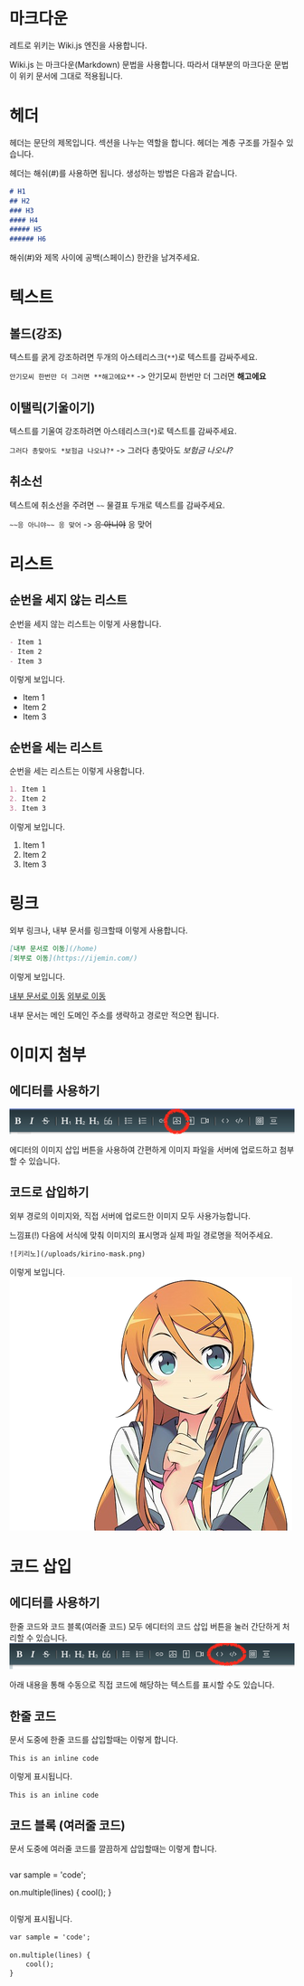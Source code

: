 <!-- TITLE: 위키 문법 -->
<!-- SUBTITLE: 레트로 위키의 문법을 설명합니다. -->

# 마크다운

레트로 위키는 Wiki.js 엔진을 사용합니다.

Wiki.js 는 마크다운(Markdown) 문법을 사용합니다. 따라서 대부분의 마크다운 문법이 위키 문서에 그대로 적용됩니다.

# 헤더
헤더는 문단의 제목입니다. 섹션을 나누는 역할을 합니다.
헤더는 계층 구조를 가질수 있습니다.

헤더는 해쉬(#)를 사용하면 됩니다. 생성하는 방법은 다음과 같습니다.

```markdown
# H1
## H2
### H3
#### H4
##### H5
###### H6
```


해쉬(#)와 제목 사이에 공백(스페이스) 한칸을 남겨주세요.

# 텍스트

## 볼드(강조)
텍스트를 굵게 강조하려면 두개의 아스테리스크(`**`)로 텍스트를 감싸주세요.

`안기모씨 한번만 더 그러면 **해고에요**` -> 안기모씨 한번만 더 그러면 **해고에요**

## 이탤릭(기울이기)
텍스트를 기울여 강조하려면 아스테리스크(`*`)로 텍스트를 감싸주세요.

`그러다 총맞아도 *보험금 나오냐?*` -> 그러다 총맞아도 *보험금 나오냐?*

## 취소선
텍스트에 취소선을 주려면 `~~` 물결표 두개로 텍스트를 감싸주세요.

`~~응 아니야~~ 응 맞어` -> ~~응 아니야~~ 응 맞어

# 리스트
## 순번을 세지 않는 리스트
순번을 세지 않는 리스트는 이렇게 사용합니다.


```markdown
- Item 1
- Item 2
- Item 3
```

이렇게 보입니다.

- Item 1
- Item 2
- Item 3

## 순번을 세는 리스트
순번을 세는 리스트는 이렇게 사용합니다.


```markdown
1. Item 1
2. Item 2
3. Item 3
```

이렇게 보입니다.

1. Item 1
2. Item 2
3. Item 3

# 링크
외부 링크나, 내부 문서를 링크할때 이렇게 사용합니다.


```markdown
[내부 문서로 이동](/home)
[외부로 이동](https://ijemin.com/)
```

이렇게 보입니다.

[내부 문서로 이동](/home)
[외부로 이동](https://ijemin.com/)

내부 문서는 메인 도메인 주소를 생략하고 경로만 적으면 됩니다.

# 이미지 첨부
## 에디터를 사용하기
![Screenshot 2018 02 28 16 39 38](/uploads/screenshot-2018-02-28-16-39-38.png "Screenshot 2018 02 28 16 39 38")

에디터의 이미지 삽입 버튼을 사용하여 간편하게 이미지 파일을 서버에 업로드하고 첨부할 수 있습니다.

## 코드로 삽입하기
외부 경로의 이미지와, 직접 서버에 업로드한 이미지 모두 사용가능합니다.

느낌표(!) 다음에 서식에 맞춰 이미지의 표시명과 실제 파일 경로명을 적어주세요.


`![키리노](/uploads/kirino-mask.png)`

이렇게 보입니다.
![키리노](/uploads/kirino-mask.png)




# 코드 삽입
## 에디터를 사용하기
한줄 코드와 코드 블록(여러줄 코드) 모두 에디터의 코드 삽입 버튼을 눌러 간단하게 처리할 수 있습니다.
![Screenshot 2018 02 28 16 36 00](/uploads/screenshot-2018-02-28-16-36-00.png "Screenshot 2018 02 28 16 36 00")

아래 내용을 통해 수동으로 직접 코드에 해당하는 텍스트를 표시할 수도 있습니다.

## 한줄 코드

문서 도중에 한줄 코드를 삽입할때는 이렇게 합니다.

``This is an inline code``

이렇게 표시됩니다.

`This is an inline code`

## 코드 블록 (여러줄 코드)

문서 도중에 여러줄 코드를 깔끔하게 삽입할때는 이렇게 합니다.


```
```
var sample = 'code';

on.multiple(lines) {
    cool();
}
```
```


이렇게 표시됩니다.

```
var sample = 'code';

on.multiple(lines) {
    cool();
}
```



